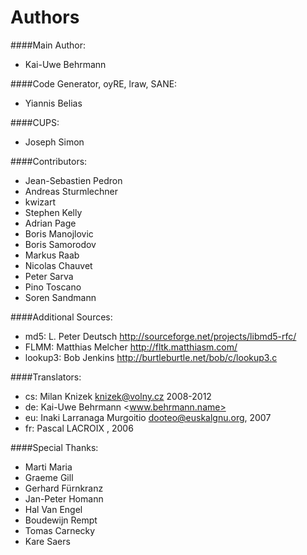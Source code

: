 # Authors

####Main Author:
* Kai-Uwe Behrmann

####Code Generator, oyRE, lraw, SANE:
* Yiannis Belias

####CUPS:
* Joseph Simon

####Contributors:
* Jean-Sebastien Pedron
* Andreas Sturmlechner
* kwizart
* Stephen Kelly
* Adrian Page
* Boris Manojlovic
* Boris Samorodov
* Markus Raab
* Nicolas Chauvet
* Peter Sarva
* Pino Toscano
* Soren Sandmann
 

####Additional Sources:
* md5:           L. Peter Deutsch   http://sourceforge.net/projects/libmd5-rfc/
* FLMM:          Matthias Melcher   http://fltk.matthiasm.com/
* lookup3:       Bob Jenkins        http://burtleburtle.net/bob/c/lookup3.c

####Translators:
* cs:            Milan Knizek <knizek@volny.cz> 2008-2012
* de:            Kai-Uwe Behrmann <www.behrmann.name>
* eu:            Inaki Larranaga Murgoitio <dooteo@euskalgnu.org>, 2007
* fr:            Pascal LACROIX <lacroixpascal at vfemail.net>, 2006

####Special Thanks:
* Marti Maria
* Graeme Gill
* Gerhard Fürnkranz
* Jan-Peter Homann
* Hal Van Engel
* Boudewijn Rempt
* Tomas Carnecky
* Kare Saers
